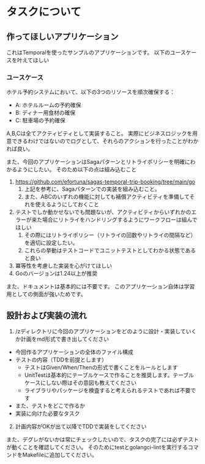 # タスクについて

## 作ってほしいアプリケーション
これはTemporalを使ったサンプルのアプリケーションです。
以下のユースケースを叶えてほしい
### ユースケース
ホテル予約システムにおいて、以下の3つのリソースを順次確保する：
- A: ホテルルームの予約確保
- B: ディナー用食材の確保
- C: 駐車場の予約確保

A,B,Cは全てアクティビティとして実装すること。
実際にビジネスロジックを用意できるわけではないのでログとして、それらのアクションを行ったことがわかれば良い。

また、今回のアプリケーションはSagaパターンとリトライポリシーを明確にわかるようにしたい。
そのため以下の点は組み込むこと
1. https://github.com/efortuna/sagas-temporal-trip-booking/tree/main/go
   1. 上記を参考に、Sagaパターンでの実装を組み込むこと。
   2. また、ABCのいずれの機能に対しても補償アクティビティを準備してそれを使えるようにしておくこと
2. テストでしか動かせないでも問題ないが、アクティビティからいずれかのエラーが来た場合にリトライをハンドリングするようにワークフローは組んでほしい
   1. その際にはリトライポリシー（リトライの回数やリトライの間隔など）を適切に設定したい。
   2. これらの挙動はテストコードでユニットテストとしてわかる状態であると良い
3. 冪等性を考慮した実装を心がけてほしい
4. Goのバージョンは1.24以上が推奨

また、ドキュメントは基本的には不要です。
このアプリケーション自体は学習用としての側面が強いためです。

## 設計および実装の流れ
1. /zディレクトリに今回のアプリケーションをどのように設計・実装していくか計画をmd形式で書き出してください
- 今回作るアプリケーションの全体のファイル構成
- テストの内容（TDDを前提とします）
    - テストはGiven/When/Thenの形式で書くことをルールとします
    - UnitTestは基本的にテーブルケースで作ることを推奨します。テーブルケースにしない際はその意図も教えてください
    - ライブラリやパッケージを検査すると考えられるテストであれば不要です
- また、テストをどこで作るか
- 実装に向けた必要なタスク

2. 計画内容がOKが出て以降でTDDで実装をしてください

また、デグレがないかは常にチェックしたいので、タスクの完了には必ずテストが動くことを確認してください。
そのためにtestとgolangci-lintを実行するコマンドをMakefileに追加してください。